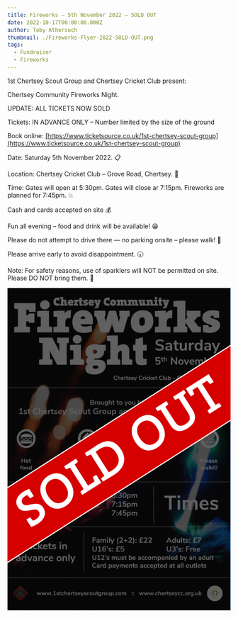 ```yaml
---
title: Fireworks – 5th November 2022 – SOLD OUT
date: 2022-10-17T00:00:00.000Z
author: Toby Athersuch
thumbnail: ./Fireworks-Flyer-2022-SOLD-OUT.png
tags:
  - Fundraiser
  - Fireworks
---
```


1st Chertsey Scout Group and Chertsey Cricket Club present:

Chertsey Community Fireworks Night.

UPDATE: ALL TICKETS NOW SOLD

Tickets: IN ADVANCE ONLY – Number limited by the size of the ground

Book online: [https://www.ticketsource.co.uk/1st-chertsey-scout-group](https://www.ticketsource.co.uk/1st-chertsey-scout-group)

Date: Saturday 5th November 2022. 📋

Location: Chertsey Cricket Club – Grove Road, Chertsey. 🏏

Time: Gates will open at 5:30pm. Gates will close ar 7:15pm. Fireworks are planned for 7:45pm. 💥

Cash and cards accepted on site 💰

Fun all evening – food and drink will be available! 😁

Please do not attempt to drive there — no parking onsite – please walk! 👣

Please arrive early to avoid disappointment. 🕢

Note: For safety reasons, use of sparklers will NOT be permitted on site. Please DO NOT bring them. 🚫

![Fireworks flyer - sold out](./Fireworks-Flyer-2022-SOLD-OUT.png)
